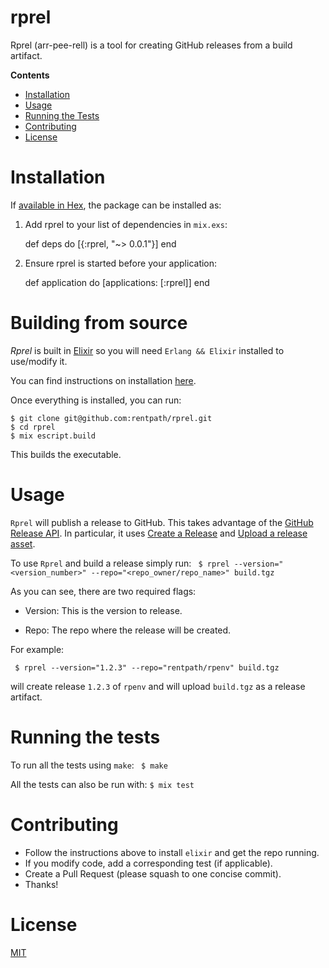 # rprel
Rprel (arr-pee-rell) is a tool for creating GitHub releases from a build artifact.

**Contents**
- [Installation](#installation)
- [Usage](#usage)
- [Running the Tests](#running-the-tests)
- [Contributing](#contributing)
- [License](#license)

# Installation

If [available in Hex](https://hex.pm/docs/publish), the package can be installed as:

  1. Add rprel to your list of dependencies in `mix.exs`:

        def deps do
          [{:rprel, "~> 0.0.1"}]
        end

  2. Ensure rprel is started before your application:

        def application do
          [applications: [:rprel]]
        end

# Building from source

*Rprel* is built in [Elixir](http://elixir-lang.org/) so you will need `Erlang && Elixir`
installed to use/modify it.

You can find instructions on installation [here](http://elixir-lang.org/getting-started/introduction.html).


Once everything is installed, you can run:
```
$ git clone git@github.com:rentpath/rprel.git
$ cd rprel
$ mix escript.build
```

This builds the executable.

# Usage

`Rprel` will publish a release to GitHub. This takes advantage of the
[GitHub Release API](https://developer.github.com/v3/repos/releases/). In particular,
it uses [Create a Release](https://developer.github.com/v3/repos/releases/#create-a-release)
and [Upload a release asset](https://developer.github.com/v3/repos/releases/#upload-a-release-asset).

To use `Rprel` and build a release simply run:
` $ rprel --version="<version_number>" --repo="<repo_owner/repo_name>" build.tgz`

As you can see, there are two required flags:

- Version: This is the version to release.

- Repo: The repo where the release will be created.

For example:
```
 $ rprel --version="1.2.3" --repo="rentpath/rpenv" build.tgz
 ```
will create release `1.2.3` of `rpenv` and will upload `build.tgz` as a release artifact.


# Running the tests
To run all the tests using `make`:
` $ make`

All the tests can also be run with:
` $ mix test `

# Contributing
-  Follow the instructions above to install `elixir` and get the repo running.
-  If you modify code, add a corresponding test (if applicable).
-  Create a Pull Request (please squash to one concise commit).
-  Thanks!

# License
[MIT](https://github.com/rentpath/rprel/blob/master/LICENSE)
